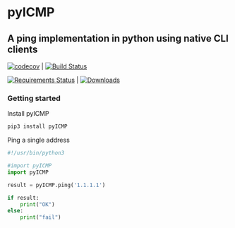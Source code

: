 # pyICMP
## A ping implementation in python using native CLI clients


[![codecov](https://codecov.io/gh/AndersBallegaard/pyICMP/branch/master/graph/badge.svg)](https://codecov.io/gh/AndersBallegaard/pyICMP) | 
[![Build Status](https://travis-ci.org/AndersBallegaard/pyICMP.svg?branch=master)](https://travis-ci.org/AndersBallegaard/pyICMP) 

[![Requirements Status](https://requires.io/github/AndersBallegaard/pyICMP/requirements.svg?branch=master)](https://requires.io/github/AndersBallegaard/pyICMP/requirements/?branch=master) | 
[![Downloads](https://pepy.tech/badge/pyicmp)](https://pepy.tech/project/pyicmp)
### Getting started

Install pyICMP
```bash
pip3 install pyICMP
```

Ping a single address
```python
#!/usr/bin/python3

#import pyICMP
import pyICMP

result = pyICMP.ping('1.1.1.1')

if result:
    print("OK")
else:
    print("fail")
```